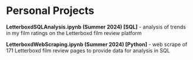 # Personal Projects

**LetterboxdSQLAnalysis.ipynb (Summer 2024) [SQL]** - analysis of trends in my film ratings on the Letterboxd film review platform

**LetterboxdWebScraping.ipynb (Summer 2024) [Python]** - web scrape of 171 Letterboxd film review pages to provide data for analysis in SQL